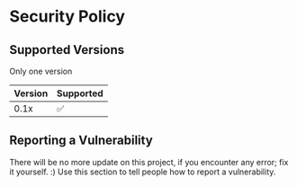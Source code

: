 # Security Policy

## Supported Versions

Only one version

| Version | Supported          |
| ------- | ------------------ |
| 0.1x    | :white_check_mark: |

## Reporting a Vulnerability

There will be no more update on this project, if you encounter any error; fix it yourself. :)
Use this section to tell people how to report a vulnerability.
